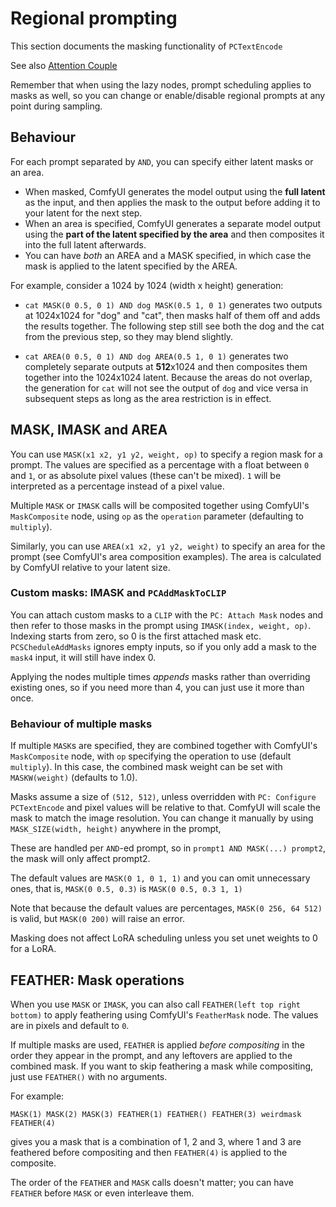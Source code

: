 # Regional prompting

This section documents the masking functionality of `PCTextEncode`

See also [Attention Couple](/doc/attention_couple.md)

Remember that when using the lazy nodes, prompt scheduling applies to masks as well, so you can change or enable/disable regional prompts at any point during sampling.

## Behaviour

For each prompt separated by `AND`, you can specify either latent masks or an area.

- When masked, ComfyUI generates the model output using the **full latent** as the input, and then applies the mask to the output before adding it to your latent for the next step.
- When an area is specified, ComfyUI generates a separate model output using the **part of the latent specified by the area** and then composites it into the full latent afterwards.
- You can have *both* an AREA and a MASK specified, in which case the mask is applied to the latent specified by the AREA.

For example, consider a 1024 by 1024 (width x height) generation:

- `cat MASK(0 0.5, 0 1) AND dog MASK(0.5 1, 0 1)` generates two outputs at 1024x1024 for "dog" and "cat", then masks half of them off and adds the results together. The following step still see both the dog and the cat from the previous step, so they may blend slightly.

- `cat AREA(0 0.5, 0 1) AND dog AREA(0.5 1, 0 1)` generates two completely separate outputs at **512**x1024 and then composites them together into the 1024x1024 latent. Because the areas do not overlap, the generation for `cat` will not see the output of `dog` and vice versa in subsequent steps as long as the area restriction is in effect.

## MASK, IMASK and AREA

You can use `MASK(x1 x2, y1 y2, weight, op)` to specify a region mask for a prompt. The values are specified as a percentage with a float between `0` and `1`, or as absolute pixel values (these can't be mixed). `1` will be interpreted as a percentage instead of a pixel value.

Multiple `MASK` or `IMASK` calls will be composited together using ComfyUI's `MaskComposite` node, using `op` as the `operation` parameter (defaulting to `multiply`).

Similarly, you can use `AREA(x1 x2, y1 y2, weight)` to specify an area for the prompt (see ComfyUI's area composition examples). The area is calculated by ComfyUI relative to your latent size.

### Custom masks: IMASK and `PCAddMaskToCLIP`

You can attach custom masks to a `CLIP` with the `PC: Attach Mask` nodes and then refer to those masks in the prompt using `IMASK(index, weight, op)`. Indexing starts from zero, so 0 is the first attached mask etc. `PCSCheduleAddMasks` ignores empty inputs, so if you only add a mask to the `mask4` input, it will still have index 0.

Applying the nodes multiple times *appends* masks rather than overriding existing ones, so if you need more than 4, you can just use it more than once.

### Behaviour of multiple masks
If multiple `MASK`s are specified, they are combined together with ComfyUI's `MaskComposite` node, with `op` specifying the operation to use (default `multiply`). In this case, the combined mask weight can be set with `MASKW(weight)` (defaults to 1.0).

Masks assume a size of `(512, 512)`, unless overridden with `PC: Configure PCTextEncode` and pixel values will be relative to that. ComfyUI will scale the mask to match the image resolution. You can change it manually by using `MASK_SIZE(width, height)` anywhere in the prompt,

These are handled per `AND`-ed prompt, so in `prompt1 AND MASK(...) prompt2`, the mask will only affect prompt2.

The default values are `MASK(0 1, 0 1, 1)` and you can omit unnecessary ones, that is, `MASK(0 0.5, 0.3)` is `MASK(0 0.5, 0.3 1, 1)`

Note that because the default values are percentages, `MASK(0 256, 64 512)` is valid, but `MASK(0 200)` will raise an error.

Masking does not affect LoRA scheduling unless you set unet weights to 0 for a LoRA.

## FEATHER: Mask operations

When you use `MASK` or `IMASK`, you can also call `FEATHER(left top right bottom)` to apply feathering using ComfyUI's `FeatherMask` node. The values are in pixels and default to `0`.

If multiple masks are used, `FEATHER` is applied *before compositing* in the order they appear in the prompt, and any leftovers are applied to the combined mask. If you want to skip feathering a mask while compositing, just use `FEATHER()` with no arguments.

For example:
```
MASK(1) MASK(2) MASK(3) FEATHER(1) FEATHER() FEATHER(3) weirdmask FEATHER(4)
```

gives you a mask that is a combination of 1, 2 and 3, where 1 and 3 are feathered before compositing and then `FEATHER(4)` is applied to the composite.

The order of the `FEATHER` and `MASK` calls doesn't matter; you can have `FEATHER` before `MASK` or even interleave them.
